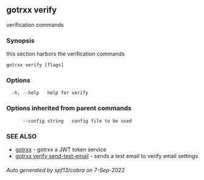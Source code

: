 ## gotrxx verify

verification commands

### Synopsis

this section harbors the verification commands

```
gotrxx verify [flags]
```

### Options

```
  -h, --help   help for verify
```

### Options inherited from parent commands

```
      --config string   config file to be used
```

### SEE ALSO

* [gotrxx](gotrxx.md)	 - gotrxx a JWT token service
* [gotrxx verify send-test-email](gotrxx_verify_send-test-email.md)	 - sends a test email to verify email settings

###### Auto generated by spf13/cobra on 7-Sep-2022
